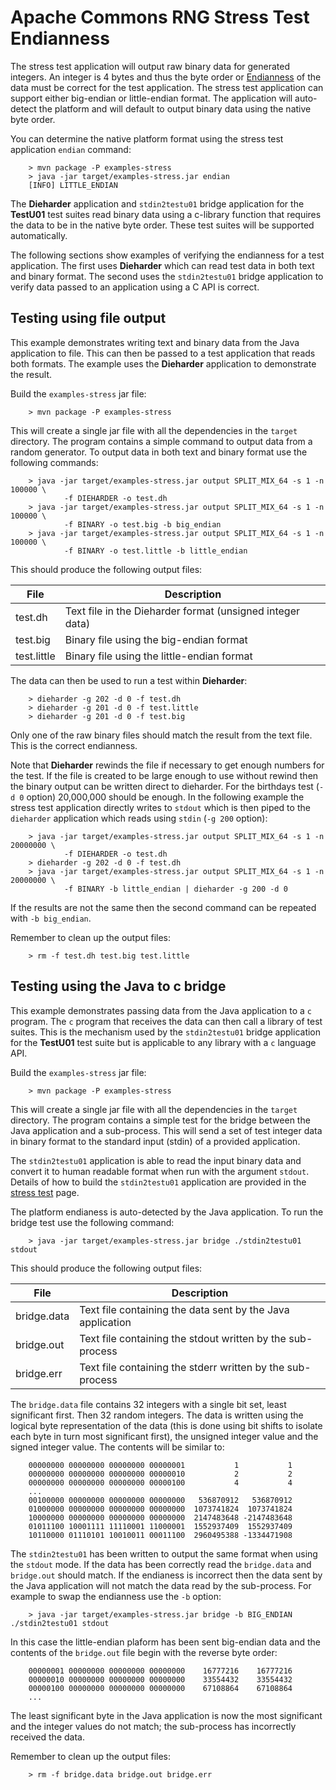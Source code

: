 <!---
 Licensed to the Apache Software Foundation (ASF) under one or more
 contributor license agreements.  See the NOTICE file distributed with
 this work for additional information regarding copyright ownership.
 The ASF licenses this file to You under the Apache License, Version 2.0
 (the "License"); you may not use this file except in compliance with
 the License.  You may obtain a copy of the License at

      http://www.apache.org/licenses/LICENSE-2.0

 Unless required by applicable law or agreed to in writing, software
 distributed under the License is distributed on an "AS IS" BASIS,
 WITHOUT WARRANTIES OR CONDITIONS OF ANY KIND, either express or implied.
 See the License for the specific language governing permissions and
 limitations under the License.
-->

Apache Commons RNG Stress Test Endianness
=========================================

The stress test application will output raw binary data for generated integers. An integer is 4
bytes and thus the byte order or [Endianness](https://en.wikipedia.org/wiki/Endianness) of the data
must be correct for the test application. The stress test application can support either big-endian
or little-endian format. The application will auto-detect the platform and will default to output
binary data using the native byte order.

You can determine the native platform format using the stress test application `endian` command:

        > mvn package -P examples-stress
        > java -jar target/examples-stress.jar endian
        [INFO] LITTLE_ENDIAN

The **Dieharder** application and `stdin2testu01` bridge application for the **TestU01**
test suites read binary data using a c-library function that requires the data to be in the native
byte order. These test suites will be supported automatically.

The following sections show examples of verifying the endianness for a test application. The first
uses **Dieharder** which can read test data in both text and binary format. The second uses the
`stdin2testu01` bridge application to verify data passed to an application using a C API is correct.

Testing using file output
-------------------------

This example demonstrates writing text and binary data from the Java application to file. This can
then be passed to a test application that reads both formats. The example uses the **Dieharder**
application to demonstrate the result.

Build the `examples-stress` jar file:

        > mvn package -P examples-stress

This will create a single jar file with all the dependencies in the `target` directory. The program
contains a simple command to output data from a random generator. To output data in both text
and binary format use the following commands:

        > java -jar target/examples-stress.jar output SPLIT_MIX_64 -s 1 -n 100000 \
                -f DIEHARDER -o test.dh
        > java -jar target/examples-stress.jar output SPLIT_MIX_64 -s 1 -n 100000 \
                -f BINARY -o test.big -b big_endian
        > java -jar target/examples-stress.jar output SPLIT_MIX_64 -s 1 -n 100000 \
                -f BINARY -o test.little -b little_endian

This should produce the following output files:

| File | Description |
| --------- | ----------- |
| test.dh | Text file in the Dieharder format (unsigned integer data) |
| test.big | Binary file using the big-endian format |
| test.little | Binary file using the little-endian format |

The data can then be used to run a test within **Dieharder**:

        > dieharder -g 202 -d 0 -f test.dh
        > dieharder -g 201 -d 0 -f test.little
        > dieharder -g 201 -d 0 -f test.big

Only one of the raw binary files should match the result from the text file. This is the correct
endianness.

Note that **Dieharder** rewinds the file if necessary to get enough numbers for the test.
If the file is created to be large enough to use without rewind then the binary output can be
written direct to dieharder. For the birthdays test (`-d 0` option) 20,000,000 should be enough.
In the following example the stress test application directly writes to `stdout` which is then
piped to the `dieharder` application which reads using `stdin` (`-g 200` option):

        > java -jar target/examples-stress.jar output SPLIT_MIX_64 -s 1 -n 20000000 \
                -f DIEHARDER -o test.dh
        > dieharder -g 202 -d 0 -f test.dh
        > java -jar target/examples-stress.jar output SPLIT_MIX_64 -s 1 -n 20000000 \
                -f BINARY -b little_endian | dieharder -g 200 -d 0

If the results are not the same then the second command can be repeated with `-b big_endian`.

Remember to clean up the output files:

        > rm -f test.dh test.big test.little

Testing using the Java to c bridge
----------------------------------

This example demonstrates passing data from the Java application to a `c` program. The `c` program
that receives the data can then call a library of test suites. This is the mechanism used by the
`stdin2testu01` bridge application for the **TestU01** test suite but is applicable to any library
with a `c` language API.

Build the `examples-stress` jar file:

        > mvn package -P examples-stress

This will create a single jar file with all the dependencies in the `target` directory. The program
contains a simple test for the bridge between the Java application and a sub-process. This will
send a set of test integer data in binary format to the standard input (stdin) of a provided
application.

The `stdin2testu01` application is able to read the input binary data and convert it to human
readable format when run with the argument `stdout`. Details of how to build the `stdin2testu01`
application are provided in the [stress test](./stress_test.md) page.

The platform endianess is auto-detected by the Java application. To run the bridge test
use the following command:

        > java -jar target/examples-stress.jar bridge ./stdin2testu01 stdout

This should produce the following output files:

| File | Description |
| --------- | ----------- |
| bridge.data | Text file containing the data sent by the Java application |
| bridge.out | Text file containing the stdout written by the sub-process |
| bridge.err | Text file containing the stderr written by the sub-process |

The `bridge.data` file contains 32 integers with a single bit set, least significant first.
Then 32 random integers. The data is written using the logical byte representation of the data
(this is done using bit shifts to isolate each byte in turn most significant first), the unsigned
integer value and the signed integer value. The contents will be similar to:

        00000000 00000000 00000000 00000001           1           1
        00000000 00000000 00000000 00000010           2           2
        00000000 00000000 00000000 00000100           4           4
        ...
        00100000 00000000 00000000 00000000   536870912   536870912
        01000000 00000000 00000000 00000000  1073741824  1073741824
        10000000 00000000 00000000 00000000  2147483648 -2147483648
        01011100 10001111 11110001 11000001  1552937409  1552937409
        10110000 01110101 10010011 00011100  2960495388 -1334471908

The `stdin2testu01` has been written to output the same format when using the `stdout` mode.
If the data has been correctly read the `bridge.data` and `bridge.out` should match.
If the endianess is incorrect then the data sent by the Java application will not match the
data read by the sub-process. For example to swap the endianness use the `-b` option:

        > java -jar target/examples-stress.jar bridge -b BIG_ENDIAN ./stdin2testu01 stdout

In this case the little-endian plaform has been sent big-endian data and the contents of the
`bridge.out` file begin with the reverse byte order:

        00000001 00000000 00000000 00000000    16777216    16777216
        00000010 00000000 00000000 00000000    33554432    33554432
        00000100 00000000 00000000 00000000    67108864    67108864
        ...

The least significant byte in the Java application is now the most significant and the integer
values do not match; the sub-process has incorrectly received the data.

Remember to clean up the output files:

        > rm -f bridge.data bridge.out bridge.err
